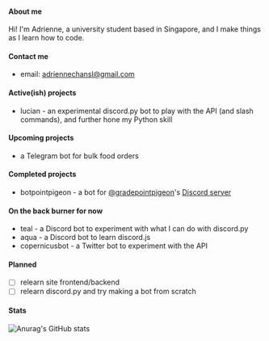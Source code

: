 #### About me
Hi! I'm Adrienne, a university student based in Singapore, and I make things as I learn how to code. 

#### Contact me
- email: adriennechansl@gmail.com

#### Active(ish) projects
- lucian - an experimental discord.py bot to play with the API (and slash commands), and further hone my Python skill

#### Upcoming projects
- a Telegram bot for bulk food orders

#### Completed projects
- botpointpigeon - a bot for [@gradepointpigeon](https://www.instagram.com/gradepointpigeon/)'s [Discord server](https://discord.gg/mcsD7kS)

#### On the back burner for now
- teal - a Discord bot to experiment with what I can do with discord.py
- aqua - a Discord bot to learn discord.js
- copernicusbot - a Twitter bot to experiment with the API

#### Planned 
- [ ] relearn site frontend/backend
- [ ] relearn discord.py and try making a bot from scratch

#### Stats
![Anurag's GitHub stats](https://github-readme-stats.vercel.app/api?username=82-47&show_icons=true&theme=react&count_private=true&border_radius=5)


<!-- 
### unused resources
#### anurag's top langs
[![Top Langs](https://github-readme-stats.vercel.app/api/top-langs/?username=82-47&layout=compact&theme=react&count_private=true&border_radius=5)](https://github.com/anuraghazra/github-readme-stats)
-->
